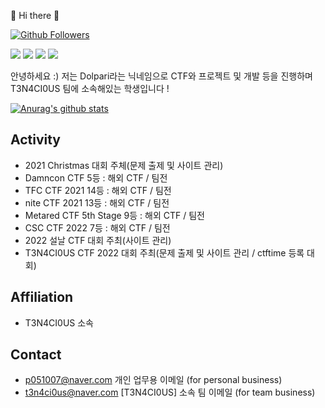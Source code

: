:wave: Hi there :wave:

[![Github Followers](https://img.shields.io/github/followers/username?color=009300&label=Github%20Followers&style=for-the-badge)](https://github.com/username?tab=followers)

<p>
  <a href=https://dolpari-is-come.tistory.com target="_blank"><img src="https://img.shields.io/badge/dolpari -430098?style=for-the-tistory&logo=tistory&logoColor=white"/></a>    <a href=https://www.facebook.com/ppapesib target="_blank"><img src="https://img.shields.io/badge/dolpari -430098?style=for-the-badge&logo=facebook&logoColor=white"/></a> 
  <a href="https://www.instagram.com/dolpari_05" target="_blank"><img src="https://img.shields.io/badge/dolpari-E4405F?style=for-the-badge&logo=Instagram&logoColor=white"/></a>
  <a href=https://twitter.com/dodododolpari target="_blank"><img src="https://img.shields.io/badge/dolpari -430098?style=for-the-badge&logo=twitter&logoColor=white"/></a>
</p>
<p>
안녕하세요 :) 저는 Dolpari라는 닉네임으로 CTF와 프로젝트 및 개발 등을 진행하며 T3N4CI0US 팀에 소속해있는 학생입니다 !
</p>

[![Anurag's github stats](https://github-readme-stats.vercel.app/api?username=dolpari)](https://github.com/anuraghazra/github-readme-stats)

<!-- [![Top Langs](https://github-readme-stats.vercel.app/api/top-langs/?username=username&layout=compact&theme=react)](https://github.com/anuraghazra/github-readme-stats) -->
<!-- [![solved.ac tier](http://mazassumnida.wtf/api/v2/generate_badge?boj=username)](https://solved.ac/cyb3r_syno) -->

## Activity 
* 2021 Christmas 대회 주체(문제 출제 및 사이트 관리)
* Damncon CTF 5등 : 해외 CTF / 팀전
* TFC CTF 2021 14등 : 해외 CTF / 팀전
* nite CTF 2021 13등 : 해외 CTF / 팀전
* Metared CTF 5th Stage 9등 : 해외 CTF / 팀전
* CSC CTF 2022 7등 : 해외 CTF / 팀전
* 2022 설날 CTF 대회 주최(사이트 관리)
* T3N4CI0US CTF 2022 대회 주최(문제 출제 및 사이트 관리 / ctftime 등록 대회)

## Affiliation  
* T3N4CI0US 소속

## Contact  
* p051007@naver.com 개인 업무용 이메일 (for personal business)
* t3n4ci0us@naver.com [T3N4CI0US] 소속 팀 이메일 (for team business)
